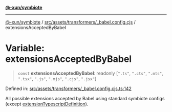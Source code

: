 [**@-xun/symbiote**](../../../../../README.md)

***

[@-xun/symbiote](../../../../../README.md) / [src/assets/transformers/\_babel.config.cjs](../README.md) / extensionsAcceptedByBabel

# Variable: extensionsAcceptedByBabel

> `const` **extensionsAcceptedByBabel**: readonly \[`".ts"`, `".cts"`, `".mts"`, `".tsx"`, `".js"`, `".mjs"`, `".cjs"`, `".jsx"`\]

Defined in: [src/assets/transformers/\_babel.config.cjs.ts:142](https://github.com/Xunnamius/symbiote/blob/2e287e33709b516a0ca83d4aca24e98dc1018688/src/assets/transformers/_babel.config.cjs.ts#L142)

All possible extensions accepted by Babel using standard symbiote configs
(except [extensionTypescriptDefinition](extensionTypescriptDefinition.md)).
